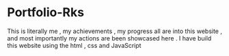 # Portfolio-Rks
This is literally me , my achievements , my progress all are into this website , and most importantly my actions are been showcased here . I have build this website using the html , css and JavaScript 
